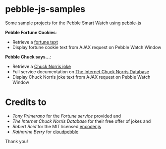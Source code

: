 # pebble-js-samples

Some sample projects for the Pebble Smart Watch using [pebble-js](https://github.com/pebble/pebblejs)

__Pebble Fortune Cookies__:
* Retrieve a [fortune text](http://tonycode.com/service/fortune-0.1/fortune.php)
* Display fortune cookie text from AJAX request on Pebble Watch Window

__Pebble Chuck says...__:
* Retrieve a [Chuck Norris joke](http://api.icndb.com/jokes/random)
* Full service documentation on [The Internet Chuck Norris Database](http://www.icndb.com/api/)
* Display Chuck Norris joke text from AJAX request on Pebble Watch Window


# Credits to
* _Tony Primerano_ for the _Fortune service_ provided and
* _The Internet Chuck Norris Database_ for their free offer of jokes and
* _Robert Reid_ for the MIT licensed [encoder.js](http://www.strictly-software.com/htmlencode)
* _Katharine Berry_ for [cloudpebble](https://cloudpebble.net/)

Thank you!
